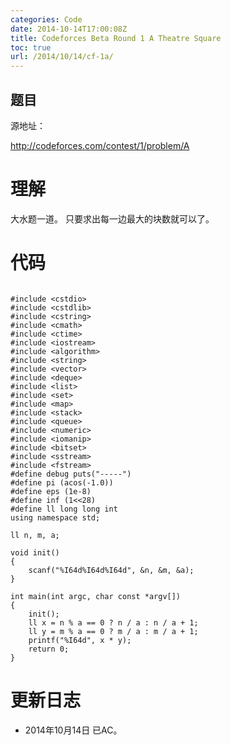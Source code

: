 ```yaml
---
categories: Code
date: 2014-10-14T17:00:08Z
title: Codeforces Beta Round 1 A Theatre Square
toc: true
url: /2014/10/14/cf-1a/
---
```


## 题目
源地址：

http://codeforces.com/contest/1/problem/A

# 理解
大水题一道。
只要求出每一边最大的块数就可以了。
<!--more-->

# 代码

```

#include <cstdio>
#include <cstdlib>
#include <cstring>
#include <cmath>
#include <ctime>
#include <iostream>
#include <algorithm>
#include <string>
#include <vector>
#include <deque>
#include <list>
#include <set>
#include <map>
#include <stack>
#include <queue>
#include <numeric>
#include <iomanip>
#include <bitset>
#include <sstream>
#include <fstream>
#define debug puts("-----")
#define pi (acos(-1.0))
#define eps (1e-8)
#define inf (1<<28)
#define ll long long int
using namespace std;

ll n, m, a;

void init()
{
    scanf("%I64d%I64d%I64d", &n, &m, &a);
}

int main(int argc, char const *argv[])
{
    init();
    ll x = n % a == 0 ? n / a : n / a + 1;
    ll y = m % a == 0 ? m / a : m / a + 1;
    printf("%I64d", x * y);
    return 0;
}

```

# 更新日志
- 2014年10月14日 已AC。